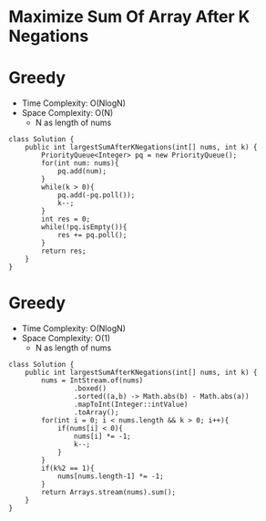 # Maximize Sum Of Array After K Negations

# Greedy

- Time Complexity: O(NlogN)
- Space Complexity: O(N)
  - N as length of nums

```
class Solution {
    public int largestSumAfterKNegations(int[] nums, int k) {
        PriorityQueue<Integer> pq = new PriorityQueue();
        for(int num: nums){
            pq.add(num);
        }
        while(k > 0){
            pq.add(-pq.poll());
            k--;
        }
        int res = 0;
        while(!pq.isEmpty()){
            res += pq.poll();
        }
        return res;
    }
}
```

# Greedy

- Time Complexity: O(NlogN)
- Space Complexity: O(1)
  - N as length of nums

```
class Solution {
    public int largestSumAfterKNegations(int[] nums, int k) {
        nums = IntStream.of(nums)
                .boxed()
                .sorted((a,b) -> Math.abs(b) - Math.abs(a))
                .mapToInt(Integer::intValue)
                .toArray();
        for(int i = 0; i < nums.length && k > 0; i++){
            if(nums[i] < 0){
                nums[i] *= -1;
                k--;
            }
        }
        if(k%2 == 1){
            nums[nums.length-1] *= -1;
        }
        return Arrays.stream(nums).sum();
    }
}
```

